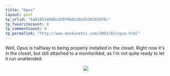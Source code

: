 ```yaml
---
title: "Opus"
layout: post
tp_urlid: "6a010534988cd3970b0120a5b36302970c"
tp_favoritecount: 0
tp_commentcount: 0
tp_permalink: "http://www.monkinetic.com/2003/02/opus.html"
---
```

Well, Opus is halfway to being properly installed in the closet. Right now it&#39;s in the closet, but still attached to a monitor/kbd, as I&#39;m not quite ready to let it run unattended.


<div align="center"><a href="http://media.redmonk.net/images/opusSm.jpg"><img border="0" src="http://media.redmonk.net/images/opusTiny.jpg" /></a></div>
